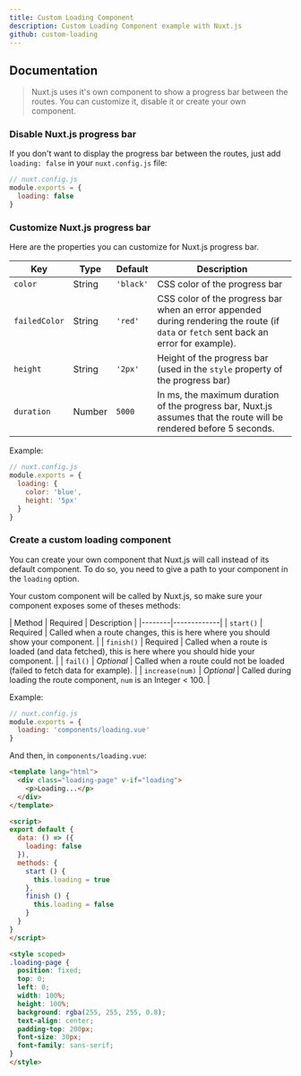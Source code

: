 ```yaml
---
title: Custom Loading Component
description: Custom Loading Component example with Nuxt.js
github: custom-loading
---
```


## Documentation

> Nuxt.js uses it's own component to show a progress bar between the routes. You can customize it, disable it or create your own component.

### Disable Nuxt.js progress bar

If you don't want to display the progress bar between the routes, just add `loading: false` in your `nuxt.config.js` file:
```js
// nuxt.config.js
module.exports = {
  loading: false
}
```

### Customize Nuxt.js progress bar

Here are the properties you can customize for Nuxt.js progress bar.

| Key | Type | Default | Description |
|-----|------|---------|-------------|
| `color` | String | `'black'` | CSS color of the progress bar |
| `failedColor` | String | `'red'` | CSS color of the progress bar when an error appended during rendering the route (if `data` or `fetch` sent back an error for example). |
| `height` | String | `'2px'` | Height of the progress bar (used in the `style` property of the progress bar) |
| `duration` | Number | `5000` | In ms, the maximum duration of the progress bar, Nuxt.js assumes that the route will be rendered before 5 seconds. |

Example:
```js
// nuxt.config.js
module.exports = {
  loading: {
    color: 'blue',
    height: '5px'
  }
}
```

### Create a custom loading component

You can create your own component that Nuxt.js will call instead of its default component. To do so, you need to give a path to your component in the `loading` option.

Your custom component will be called by Nuxt.js, so make sure your component exposes some of theses methods:

| Method | Required | Description |
|--------|-------------|
| `start()` | Required | Called when a route changes, this is here where you should show your component. |
| `finish()` | Required | Called when a route is loaded (and data fetched), this is here where you should hide your component. |
| `fail()` | *Optional* | Called when a route could not be loaded (failed to fetch data for example). |
| `increase(num)` | *Optional* | Called during loading the route component, `num` is an Integer < 100. |


Example:
```js
// nuxt.config.js
module.exports = {
  loading: 'components/loading.vue'
}
```

And then, in `components/loading.vue`:
```html
<template lang="html">
  <div class="loading-page" v-if="loading">
    <p>Loading...</p>
  </div>
</template>

<script>
export default {
  data: () => ({
    loading: false
  }),
  methods: {
    start () {
      this.loading = true
    },
    finish () {
      this.loading = false
    }
  }
}
</script>

<style scoped>
.loading-page {
  position: fixed;
  top: 0;
  left: 0;
  width: 100%;
  height: 100%;
  background: rgba(255, 255, 255, 0.8);
  text-align: center;
  padding-top: 200px;
  font-size: 30px;
  font-family: sans-serif;
}
</style>
```
